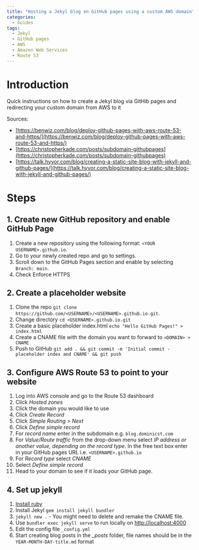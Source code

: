 ```yaml
---
title: "Hosting a Jekyl blog on GitHub pages using a custom AWS domain"
categories:
  - Guides
tags:
  - Jekyl
  - GitHub pages
  - AWS
  - Amazon Web Services
  - Route 53
---
```


# Introduction
Quick instructions on how to create a Jekyl blog via GitHib pages and redirecting your custom domain from AWS to it

Sources:
- [https://benwiz.com/blog/deploy-github-pages-with-aws-route-53-and-https/](https://benwiz.com/blog/deploy-github-pages-with-aws-route-53-and-https/)
- [https://christopherkade.com/posts/subdomain-githubpages](https://christopherkade.com/posts/subdomain-githubpages)
- [https://talk.hyvor.com/blog/creating-a-static-site-blog-with-jekyll-and-github-pages/](https://talk.hyvor.com/blog/creating-a-static-site-blog-with-jekyll-and-github-pages/)


# Steps

## 1. Create new GitHub repository and enable GitHub Page

1. Create a new repository using the following format: `<YOUR USERNAME>.github.io`.
2. Go to your newly created repo and go to settings.
3. Scroll down to the GitHub Pages section and enable by selecting `Branch: main`.
4. Check Enforce HTTPS

## 2. Create a placeholder website

1. Clone the repo `git clone https://github.com/<USERNAME>/<USERNAME>.github.io.git`.
2. Change directory `cd <USERNAME>.github.io.git`
3. Create a basic placeholder index.html `echo "Hello GitHub Pages!" > index.html`
4. Create a CNAME file with the domain you want to forward to `<DOMAIN> > CNAME`
5. Push to GitHub `git add . && git commit -m 'Initial commit - placeholder index and CNAME' && git push`


## 3. Configure AWS Route 53 to point to your website

1. Log into AWS console and go to the Route 53 dashboard
2. Click *Hosted zones*
3. Click the domain you would like to use
4. Click *Create Record*
5. Click *Simple Routing > Next*
6. Click *Define simple record*
7. For *record name* enter in the subdomain e.g. `blog.dominicst.com`
8. For *Value/Route traffic* from the drop-down menu select *IP address or another value, depending on the record type*. In the free text box enter in your GitHub pages URL i.e.  `<USERNAME>.github.io`
9. For *Record type* select *CNAME*
10. Select *Define simple record*
11. Head to your domain to see if it loads your GitHub page.


## 4. Set up jekyll


1. [Install ruby](https://www.ruby-lang.org/en/documentation/installation/#apt)
2. Install Jekyl `gem install jekyll bundler`
3. `jekyll new .` - You might need to delete and remake the CNAME file.
4. Use `bundler exec jekyll serve` to run locally on [http://localhost:4000](http://localhost:4000)
5. Edit the config file `_config.yml` 
6. Start creating blog posts in the *_posts* folder, file names should be in the `YEAR-MONTH-DAY-title.md` format




